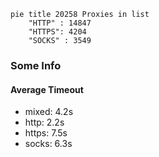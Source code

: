 
```mermaid
pie title 20258 Proxies in list
    "HTTP" : 14847
    "HTTPS": 4204
    "SOCKS" : 3549
```

### Some Info
#### Average Timeout

- mixed: 4.2s
- http: 2.2s
- https: 7.5s
- socks: 6.3s